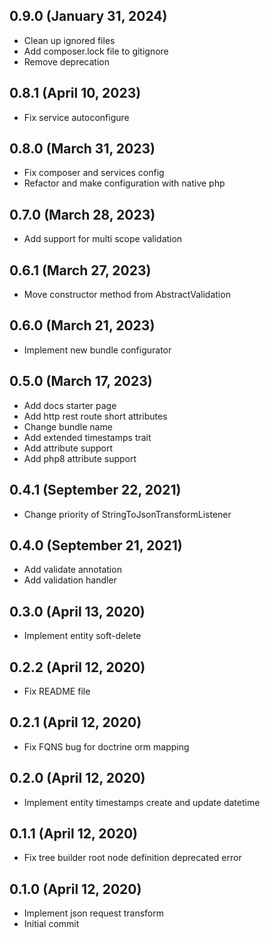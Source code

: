 ## 0.9.0 (January 31, 2024)
  - Clean up ignored files
  - Add composer.lock file to gitignore
  - Remove deprecation

## 0.8.1 (April 10, 2023)
  - Fix service autoconfigure

## 0.8.0 (March 31, 2023)
  - Fix composer and services config
  - Refactor and make configuration with native php

## 0.7.0 (March 28, 2023)
  - Add support for multi scope validation

## 0.6.1 (March 27, 2023)
  - Move constructor method from AbstractValidation

## 0.6.0 (March 21, 2023)
  - Implement new bundle configurator

## 0.5.0 (March 17, 2023)
  - Add docs starter page
  - Add http rest route short attributes
  - Change bundle name
  - Add extended timestamps trait
  - Add attribute support
  - Add php8 attribute support

## 0.4.1 (September 22, 2021)
  - Change priority of StringToJsonTransformListener

## 0.4.0 (September 21, 2021)
  - Add validate annotation
  - Add validation handler

## 0.3.0 (April 13, 2020)
  - Implement entity soft-delete

## 0.2.2 (April 12, 2020)
  - Fix README file

## 0.2.1 (April 12, 2020)
  - Fix FQNS bug for doctrine orm mapping

## 0.2.0 (April 12, 2020)
  - Implement entity timestamps create and update datetime

## 0.1.1 (April 12, 2020)
  - Fix tree builder root node definition deprecated error

## 0.1.0 (April 12, 2020)
  - Implement json request transform
  - Initial commit

